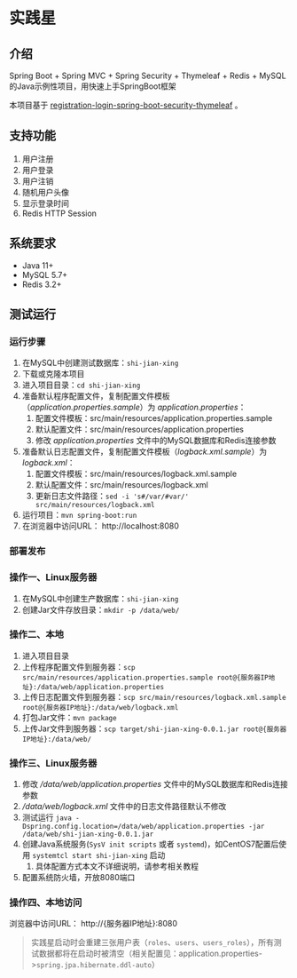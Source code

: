 # 实践星

## 介绍

Spring Boot + Spring MVC + Spring Security + Thymeleaf + Redis + MySQL的Java示例性项目，用快速上手SpringBoot框架

本项目基于 [registration-login-spring-boot-security-thymeleaf](https://github.com/knowledgefactory4u/registration-login-spring-boot-security-thymeleaf) 。

## 支持功能

1. 用户注册
2. 用户登录
3. 用户注销
4. 随机用户头像
5. 显示登录时间
6. Redis HTTP Session

## 系统要求

* Java 11+
* MySQL 5.7+
* Redis 3.2+

## 测试运行

### 运行步骤

1. 在MySQL中创建测试数据库：`shi-jian-xing`
2. 下载或克隆本项目
3. 进入项目目录：`cd shi-jian-xing`
4. 准备默认程序配置文件，复制配置文件模板（*application.properties.sample*）为 *application.properties*：
   1. 配置文件模板：src/main/resources/application.properties.sample
   2. 默认配置文件：src/main/resources/application.properties
   3. 修改 *application.properties* 文件中的MySQL数据库和Redis连接参数
5. 准备默认日志配置文件，复制配置文件模板（*logback.xml.sample*）为 *logback.xml*：
   1. 配置文件模板：src/main/resources/logback.xml.sample
   2. 默认配置文件：src/main/resources/logback.xml
   3. 更新日志文件路径：`sed -i 's#/var/#var/' src/main/resources/logback.xml`
6. 运行项目：`mvn spring-boot:run`
7. 在浏览器中访问URL： http://localhost:8080

### 部署发布

### 操作一、Linux服务器

1. 在MySQL中创建生产数据库：`shi-jian-xing`
2. 创建Jar文件存放目录：`mkdir -p /data/web/`

### 操作二、本地

1. 进入项目目录
2. 上传程序配置文件到服务器：`scp src/main/resources/application.properties.sample root@{服务器IP地址}:/data/web/application.properties`
3. 上传日志配置文件到服务器：`scp src/main/resources/logback.xml.sample root@{服务器IP地址}:/data/web/logback.xml`
4. 打包Jar文件：`mvn package`
5. 上传Jar文件到服务器：`scp target/shi-jian-xing-0.0.1.jar root@{服务器IP地址}:/data/web/`

### 操作三、Linux服务器

1. 修改 */data/web/application.properties* 文件中的MySQL数据库和Redis连接参数
2. */data/web/logback.xml* 文件中的日志文件路径默认不修改
3. 测试运行 `java -Dspring.config.location=/data/web/application.properties -jar /data/web/shi-jian-xing-0.0.1.jar`
4. 创建Java系统服务(`SysV init scripts` 或者 `systemd`)，如CentOS7配置后使用 `systemtcl start shi-jian-xing` 启动
   1. 具体配置方式本文不详细说明，请参考相关教程
5. 配置系统防火墙，开放8080端口

### 操作四、本地访问

浏览器中访问URL： http://{服务器IP地址}:8080

> 实践星启动时会重建三张用户表（`roles`、`users`、`users_roles`），所有测试数据都将在启动时被清空（相关配置见：application.properties->`spring.jpa.hibernate.ddl-auto`）